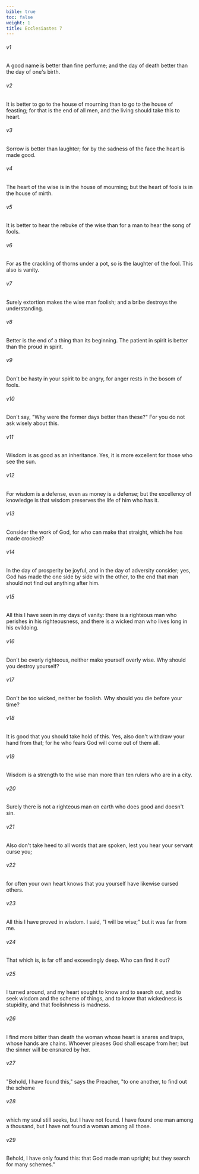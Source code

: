 ```yaml
---
bible: true
toc: false
weight: 1
title: Ecclesiastes 7
---
```




###### v1 
A good name is better than fine perfume; and the day of death better than the day of one's birth. 

###### v2 
It is better to go to the house of mourning than to go to the house of feasting; for that is the end of all men, and the living should take this to heart. 

###### v3 
Sorrow is better than laughter; for by the sadness of the face the heart is made good. 

###### v4 
The heart of the wise is in the house of mourning; but the heart of fools is in the house of mirth. 

###### v5 
It is better to hear the rebuke of the wise than for a man to hear the song of fools. 

###### v6 
For as the crackling of thorns under a pot, so is the laughter of the fool. This also is vanity. 

###### v7 
Surely extortion makes the wise man foolish; and a bribe destroys the understanding. 

###### v8 
Better is the end of a thing than its beginning. The patient in spirit is better than the proud in spirit. 

###### v9 
Don't be hasty in your spirit to be angry, for anger rests in the bosom of fools. 

###### v10 
Don't say, "Why were the former days better than these?" For you do not ask wisely about this. 

###### v11 
Wisdom is as good as an inheritance. Yes, it is more excellent for those who see the sun. 

###### v12 
For wisdom is a defense, even as money is a defense; but the excellency of knowledge is that wisdom preserves the life of him who has it. 

###### v13 
Consider the work of God, for who can make that straight, which he has made crooked? 

###### v14 
In the day of prosperity be joyful, and in the day of adversity consider; yes, God has made the one side by side with the other, to the end that man should not find out anything after him. 

###### v15 
All this I have seen in my days of vanity: there is a righteous man who perishes in his righteousness, and there is a wicked man who lives long in his evildoing. 

###### v16 
Don't be overly righteous, neither make yourself overly wise. Why should you destroy yourself? 

###### v17 
Don't be too wicked, neither be foolish. Why should you die before your time? 

###### v18 
It is good that you should take hold of this. Yes, also don't withdraw your hand from that; for he who fears God will come out of them all. 

###### v19 
Wisdom is a strength to the wise man more than ten rulers who are in a city. 

###### v20 
Surely there is not a righteous man on earth who does good and doesn't sin. 

###### v21 
Also don't take heed to all words that are spoken, lest you hear your servant curse you; 

###### v22 
for often your own heart knows that you yourself have likewise cursed others. 

###### v23 
All this I have proved in wisdom. I said, "I will be wise;" but it was far from me. 

###### v24 
That which is, is far off and exceedingly deep. Who can find it out? 

###### v25 
I turned around, and my heart sought to know and to search out, and to seek wisdom and the scheme of things, and to know that wickedness is stupidity, and that foolishness is madness. 

###### v26 
I find more bitter than death the woman whose heart is snares and traps, whose hands are chains. Whoever pleases God shall escape from her; but the sinner will be ensnared by her. 

###### v27 
"Behold, I have found this," says the Preacher, "to one another, to find out the scheme 

###### v28 
which my soul still seeks, but I have not found. I have found one man among a thousand, but I have not found a woman among all those. 

###### v29 
Behold, I have only found this: that God made man upright; but they search for many schemes."
